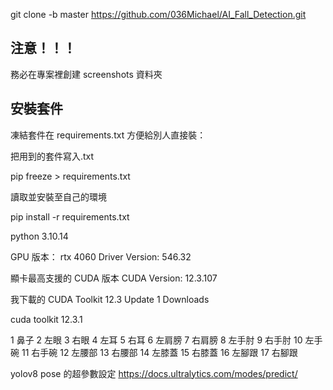 git clone -b master https://github.com/036Michael/AI_Fall_Detection.git

## 注意！！！

務必在專案裡創建 screenshots 資料夾

## 安裝套件

凍結套件在 requirements.txt 方便給別人直接裝：

把用到的套件寫入.txt

pip freeze > requirements.txt

讀取並安裝至自己的環境

pip install -r requirements.txt

python 3.10.14

GPU 版本：
rtx 4060
Driver Version: 546.32

顯卡最高支援的 CUDA 版本
CUDA Version: 12.3.107

我下載的
CUDA Toolkit 12.3 Update 1 Downloads

cuda toolkit 12.3.1

1 鼻子
2 左眼
3 右眼
4 左耳
5 右耳
6 左肩膀
7 右肩膀
8 左手肘
9 右手肘
10 左手碗
11 右手碗
12 左腰部
13 右腰部
14 左膝蓋
15 右膝蓋
16 左腳跟
17 右腳跟

yolov8 pose 的超參數設定
https://docs.ultralytics.com/modes/predict/
